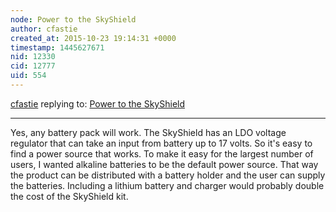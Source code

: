 ```yaml
---
node: Power to the SkyShield
author: cfastie
created_at: 2015-10-23 19:14:31 +0000
timestamp: 1445627671
nid: 12330
cid: 12777
uid: 554
---
```




[cfastie](../profile/cfastie) replying to: [Power to the SkyShield](../notes/cfastie/10-23-2015/power-to-the-skyshield)

----
Yes, any battery pack will work. The SkyShield has an LDO voltage regulator that can take an input from battery up to 17 volts. So it's easy to find a power source that works. To make it easy for the largest number of users, I wanted alkaline batteries to be the default power source. That way the product can be distributed with a battery holder and the user can supply the batteries. Including a lithium battery and charger would probably double the cost of the SkyShield kit.